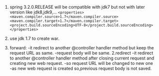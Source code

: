 1. spring 3.2.0.RELEASE will be compatible with  jdk7 but not with later version like jdk8,jdk9,...
   `<properties>
   <maven.compiler.source>1.7</maven.compiler.source>
   <maven.compiler.target>1.7</maven.compiler.target>
   <project.build.sourceEncoding>UTF-8</project.build.sourceEncoding>
   </properties>`
2. use jdk 1.7 to create war.

3. forward:
-it redirect to another @controller handler method but keep the request URL as same.
-request body  will be same.
2.redirect
-it redirect to another @controller handler method after closing current request and creating new web request.
-so request URL will be changed to new one
-as new web request is created so,previous request body is not saved.